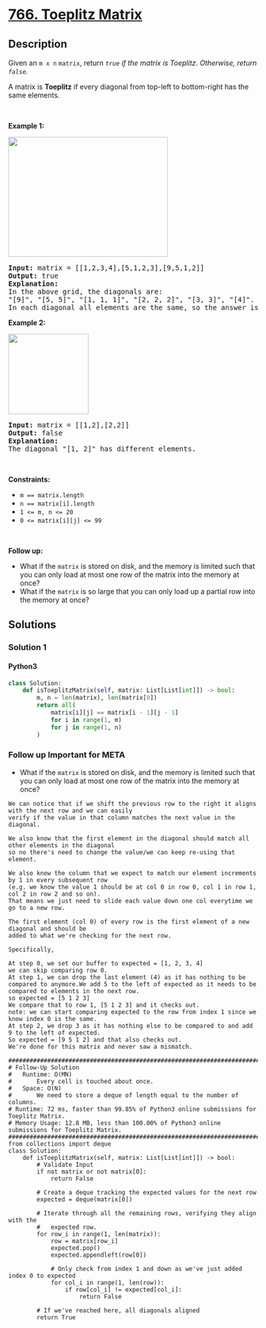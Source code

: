# [766. Toeplitz Matrix](https://leetcode.com/problems/toeplitz-matrix)


## Description

<!-- description:start -->

<p>Given an <code>m x n</code> <code>matrix</code>, return&nbsp;<em><code>true</code>&nbsp;if the matrix is Toeplitz. Otherwise, return <code>false</code>.</em></p>

<p>A matrix is <strong>Toeplitz</strong> if every diagonal from top-left to bottom-right has the same elements.</p>

<p>&nbsp;</p>
<p><strong class="example">Example 1:</strong></p>
<img alt="" src="https://fastly.jsdelivr.net/gh/doocs/leetcode@main/solution/0700-0799/0766.Toeplitz%20Matrix/images/ex1.jpg" style="width: 322px; height: 242px;" />
<pre>
<strong>Input:</strong> matrix = [[1,2,3,4],[5,1,2,3],[9,5,1,2]]
<strong>Output:</strong> true
<strong>Explanation:</strong>
In the above grid, the&nbsp;diagonals are:
&quot;[9]&quot;, &quot;[5, 5]&quot;, &quot;[1, 1, 1]&quot;, &quot;[2, 2, 2]&quot;, &quot;[3, 3]&quot;, &quot;[4]&quot;.
In each diagonal all elements are the same, so the answer is True.
</pre>

<p><strong class="example">Example 2:</strong></p>
<img alt="" src="https://fastly.jsdelivr.net/gh/doocs/leetcode@main/solution/0700-0799/0766.Toeplitz%20Matrix/images/ex2.jpg" style="width: 162px; height: 162px;" />
<pre>
<strong>Input:</strong> matrix = [[1,2],[2,2]]
<strong>Output:</strong> false
<strong>Explanation:</strong>
The diagonal &quot;[1, 2]&quot; has different elements.
</pre>

<p>&nbsp;</p>
<p><strong>Constraints:</strong></p>

<ul>
	<li><code>m == matrix.length</code></li>
	<li><code>n == matrix[i].length</code></li>
	<li><code>1 &lt;= m, n &lt;= 20</code></li>
	<li><code>0 &lt;= matrix[i][j] &lt;= 99</code></li>
</ul>

<p>&nbsp;</p>
<p><strong>Follow up:</strong></p>

<ul>
	<li>What if the <code>matrix</code> is stored on disk, and the memory is limited such that you can only load at most one row of the matrix into the memory at once?</li>
	<li>What if the <code>matrix</code> is so large that you can only load up a partial row into the memory at once?</li>
</ul>

<!-- description:end -->

## Solutions

<!-- solution:start -->

### Solution 1

<!-- tabs:start -->

#### Python3

```python
class Solution:
    def isToeplitzMatrix(self, matrix: List[List[int]]) -> bool:
        m, n = len(matrix), len(matrix[0])
        return all(
            matrix[i][j] == matrix[i - 1][j - 1]
            for i in range(1, m)
            for j in range(1, n)
        )
```

### Follow up Important for META
<ul>
	<li>What if the <code>matrix</code> is stored on disk, and the memory is limited such that you can only load at most one row of the matrix into the memory at once?</li>
</ul>

```
We can notice that if we shift the previous row to the right it aligns with the next row and we can easily
verify if the value in that column matches the next value in the diagonal.

We also know that the first element in the diagonal should match all other elements in the diagonal
so no there's need to change the value/we can keep re-using that element.

We also know the column that we expect to match our element increments by 1 in every subsequent row
(e.g. we know the value 1 should be at col 0 in row 0, col 1 in row 1, col 2 in row 2 and so on).
That means we just need to slide each value down one col everytime we go to a new row.

The first element (col 0) of every row is the first element of a new diagonal and should be
added to what we're checking for the next row.

Specifically,

At step 0, we set our buffer to expected = [1, 2, 3, 4]
we can skip comparing row 0.
At step 1, we can drop the last element (4) as it has nothing to be compared to anymore.We add 5 to the left of expected as it needs to be compared to elements in the next row.
so expected = [5 1 2 3]
We compare that to row 1, [5 1 2 3] and it checks out.
note: we can start comparing expected to the row from index 1 since we know index 0 is the same.
At step 2, we drop 3 as it has nothing else to be compared to and add 9 to the left of expected.
So expected = [9 5 1 2] and that also checks out.
We're done for this matrix and never saw a mismatch.
```

```python3
############################################################################################
# Follow-Up Solution
#   Runtime: O(MN)
#       Every cell is touched about once.
#   Space: O(N)
#       We need to store a deque of length equal to the number of columns.
# Runtime: 72 ms, faster than 99.85% of Python3 online submissions for Toeplitz Matrix.
# Memory Usage: 12.8 MB, less than 100.00% of Python3 online submissions for Toeplitz Matrix.
############################################################################################
from collections import deque
class Solution:
    def isToeplitzMatrix(self, matrix: List[List[int]]) -> bool:
        # Validate Input
        if not matrix or not matrix[0]:
            return False                
        
        # Create a deque tracking the expected values for the next row
        expected = deque(matrix[0])
        
        # Iterate through all the remaining rows, verifying they align with the
        #   expected row.
        for row_i in range(1, len(matrix)):
            row = matrix[row_i]
            expected.pop()
            expected.appendleft(row[0])
            
			# Only check from index 1 and down as we've just added index 0 to expected
            for col_i in range(1, len(row)):
                if row[col_i] != expected[col_i]:
                    return False
        
        # If we've reached here, all diagonals aligned
        return True
```

